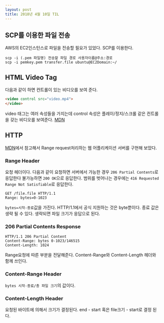 ```yaml
---
layout: post
title: 2018년 4월 10일 TIL
---
```


## SCP를 이용한 파일 전송
AWS의 EC2인스턴스로 파일을 전송할 필요가 있었다. SCP를 이용한다.
```
scp -i (.pem 파일명) 전송할 파일 경로 사용자이름@주소:경로
scp -i pemkey.pem transfer.file ubuntu@EC2Domain:~/
```

## HTML Video Tag
다음과 같이 하면 컨트롤이 있는 비디오를 보여 준다. 
```html
<video control src="video.mp4">
</video>
```
video 태그는 여러 속성들을 가지는데 control 속성은 플레이/정지/스크롤 같은 컨트롤을 갖는 비디오를 보여준다. 
[MDN](https://developer.mozilla.org/ko/docs/Web/HTML/Element/Video)

## HTTP
[MDN](https://developer.mozilla.org/ko/docs/Web/HTTP/Range_requests)에서 참고해서 Range request처리하는 웹 어플리케이션 서버를 구현해 보았다. 

### Range Header
요청 헤더이다. 다음과 같이 요청하면 서버에서 가능한 경우 `206 Partial Contents`로 응답한다 불가능하면 `200 OK`으로 응답한다. 범위를 벗어나는 경우에는 `416 Requested Range Not Satisfiable`로 응답한다.  
```
GET /file.file HTTP/1.1
Range: bytes=0-1023
```
`bytes=시작-종료`값을 가진다. HTTP/1.1에서 공식 지원하는 것은 byte뿐이다. 종료 값은 생략 될 수 있다. 생략되면 파일 크기가 응답으로 된다.  

### 206 Partial Contents Response
```
HTTP/1.1 206 Partial Content
Content-Range: bytes 0-1023/146515
Content-Length: 1024
```
Range요청에 따른 부분을 전달해준다.
Content-Range와 Content-Length 헤더와 함께 쓰인다.

### Content-Range Header
`bytes 시작-종료/총 파일 크기`의 값이다.

### Content-Length Header
요청된 바이트에 의해서 크기가 결정된다. end - start 혹은 file크기 - start로 결정 된다. 